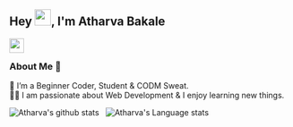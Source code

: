 ## Hey <img src="https://github.com/TheDudeThatCode/TheDudeThatCode/blob/master/Assets/Hi.gif" width="29px">, I'm Atharva Bakale 
<!--
**isupersky/isupersky** is a ✨ _special_ ✨ repository because its `README.md` (this file) appears on your GitHub profile.

Here are some ideas to get you started:

- 🔭 I’m currently working on ...
- 🌱 I’m currently learning ...
- 👯 I’m looking to collaborate on ...
- 🤔 I’m looking for help with ...
- 💬 Ask me about ...
- 📫 How to reach me: ...
- 😄 Pronouns: ...
- ⚡ Fun fact: ...
-->


<a href="mailto:bakaleatharva13@gmail.com">
  <img align="left" width="26px" src="https://cdn.jsdelivr.net/npm/simple-icons@v3/icons/gmail.svg" />
</a>

<br />

### About Me 🚀
🌱 I’m a Beginner Coder, Student & CODM Sweat. </br>
👨‍💻  I am passionate about Web Development & I enjoy learning new things. </br>

![Atharva's github stats](https://github-readme-stats.vercel.app/api?username=bakale-atharva&show_icons=true&hide_border=true)&nbsp;&nbsp;
![Atharva's Language stats](https://github-readme-stats-eight-theta.vercel.app/api/top-langs/?username=bakale-atharva&layout=compact&langs_count=8&hide_border=true)
<br />
